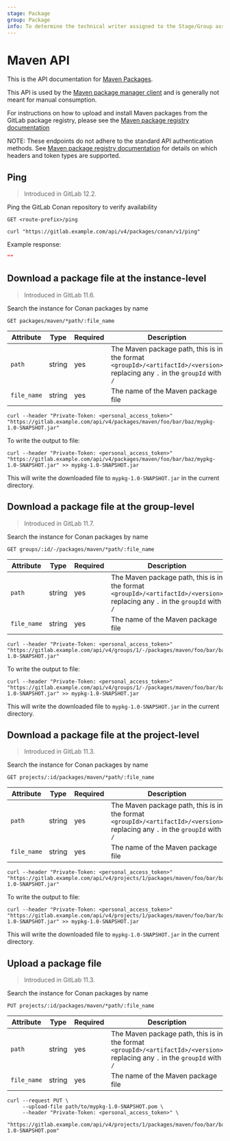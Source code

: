 ```yaml
---
stage: Package
group: Package
info: To determine the technical writer assigned to the Stage/Group associated with this page, see https://about.gitlab.com/handbook/engineering/ux/technical-writing/#assignments
---
```


# Maven API

This is the API documentation for [Maven Packages](../../user/packages/maven_repository/index.md).

This API is used by the [Maven package manager client](https://maven.apache.org/)
and is generally not meant for manual consumption.

For instructions on how to upload and install Maven packages from the GitLab
package registry, please see the [Maven package registry documentation](../../user/packages/maven_repository/index.md)

NOTE:
These endpoints do not adhere to the standard API authentication methods.
See [Maven package registry documentation](../../user/packages/maven_repository/index.md)
for details on which headers and token types are supported.

## Ping

> Introduced in GitLab 12.2.

Ping the GitLab Conan repository to verify availability

```plaintext
GET <route-prefix>/ping
```

```shell
curl "https://gitlab.example.com/api/v4/packages/conan/v1/ping"
```

Example response:

```json
""
```

## Download a package file at the instance-level

> Introduced in GitLab 11.6.

Search the instance for Conan packages by name

```plaintext
GET packages/maven/*path/:file_name
```

| Attribute | Type | Required | Description |
| --------- | ---- | -------- | ----------- |
| `path`       | string | yes | The Maven package path, this is in the format `<groupId>/<artifactId>/<version>` replacing any `.` in the `groupId` with `/` |
| `file_name`  | string | yes | The name of the Maven package file |

```shell
curl --header "Private-Token: <personal_access_token>" "https://gitlab.example.com/api/v4/packages/maven/foo/bar/baz/mypkg-1.0-SNAPSHOT.jar"
```

To write the output to file:

```shell
curl --header "Private-Token: <personal_access_token>" "https://gitlab.example.com/api/v4/packages/maven/foo/bar/baz/mypkg-1.0-SNAPSHOT.jar" >> mypkg-1.0-SNAPSHOT.jar
```

This will write the downloaded file to `mypkg-1.0-SNAPSHOT.jar` in the current directory.

## Download a package file at the group-level

> Introduced in GitLab 11.7.

Search the instance for Conan packages by name

```plaintext
GET groups/:id/-/packages/maven/*path/:file_name
```

| Attribute | Type | Required | Description |
| --------- | ---- | -------- | ----------- |
| `path`       | string | yes | The Maven package path, this is in the format `<groupId>/<artifactId>/<version>` replacing any `.` in the `groupId` with `/` |
| `file_name`  | string | yes | The name of the Maven package file |

```shell
curl --header "Private-Token: <personal_access_token>" "https://gitlab.example.com/api/v4/groups/1/-/packages/maven/foo/bar/baz/mypkg-1.0-SNAPSHOT.jar"
```

To write the output to file:

```shell
curl --header "Private-Token: <personal_access_token>" "https://gitlab.example.com/api/v4/groups/1/-/packages/maven/foo/bar/baz/mypkg-1.0-SNAPSHOT.jar" >> mypkg-1.0-SNAPSHOT.jar
```

This will write the downloaded file to `mypkg-1.0-SNAPSHOT.jar` in the current directory.

## Download a package file at the project-level

> Introduced in GitLab 11.3.

Search the instance for Conan packages by name

```plaintext
GET projects/:id/packages/maven/*path/:file_name
```

| Attribute | Type | Required | Description |
| --------- | ---- | -------- | ----------- |
| `path`       | string | yes | The Maven package path, this is in the format `<groupId>/<artifactId>/<version>` replacing any `.` in the `groupId` with `/` |
| `file_name`  | string | yes | The name of the Maven package file |

```shell
curl --header "Private-Token: <personal_access_token>" "https://gitlab.example.com/api/v4/projects/1/packages/maven/foo/bar/baz/mypkg-1.0-SNAPSHOT.jar"
```

To write the output to file:

```shell
curl --header "Private-Token: <personal_access_token>" "https://gitlab.example.com/api/v4/projects/1/packages/maven/foo/bar/baz/mypkg-1.0-SNAPSHOT.jar" >> mypkg-1.0-SNAPSHOT.jar
```

This will write the downloaded file to `mypkg-1.0-SNAPSHOT.jar` in the current directory.

## Upload a package file

> Introduced in GitLab 11.3.

Search the instance for Conan packages by name

```plaintext
PUT projects/:id/packages/maven/*path/:file_name
```

| Attribute | Type | Required | Description |
| --------- | ---- | -------- | ----------- |
| `path`       | string | yes | The Maven package path, this is in the format `<groupId>/<artifactId>/<version>` replacing any `.` in the `groupId` with `/` |
| `file_name`  | string | yes | The name of the Maven package file |

```shell
curl --request PUT \
     --upload-file path/to/mypkg-1.0-SNAPSHOT.pom \
     --header "Private-Token: <personal_access_token>" \
     "https://gitlab.example.com/api/v4/projects/1/packages/maven/foo/bar/baz/mypkg-1.0-SNAPSHOT.pom"
```
